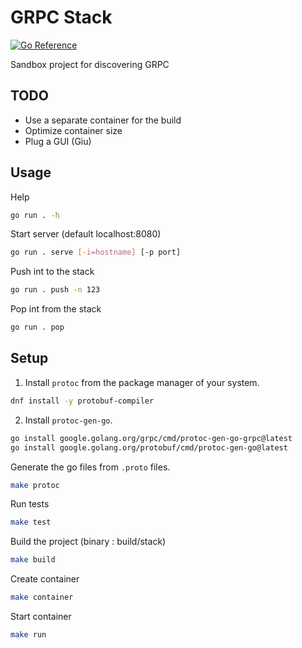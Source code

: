 # GRPC Stack

[![Go Reference](https://pkg.go.dev/badge/github.com/9illes/grpc-stack.svg)](https://pkg.go.dev/github.com/9illes/grpc-stack)

Sandbox project for discovering GRPC

## TODO

* Use a separate container for the build
* Optimize container size
* Plug a GUI (Giu)

## Usage

Help

```sh
go run . -h
```

Start server (default localhost:8080)

```sh
go run . serve [-i=hostname] [-p port]
```

Push int to the stack

```sh
go run . push -n 123
```

Pop int from the stack

```sh
go run . pop
```

## Setup

1. Install `protoc` from the package manager of your system.

```sh
dnf install -y protobuf-compiler
```

2. Install `protoc-gen-go`.

```sh
go install google.golang.org/grpc/cmd/protoc-gen-go-grpc@latest
go install google.golang.org/protobuf/cmd/protoc-gen-go@latest
```

Generate the go files from `.proto` files.

```sh
make protoc
```

Run tests

```sh
make test
```

Build the project (binary : build/stack)

```sh
make build
```

Create container

```sh
make container
```

Start container

```sh
make run
```
